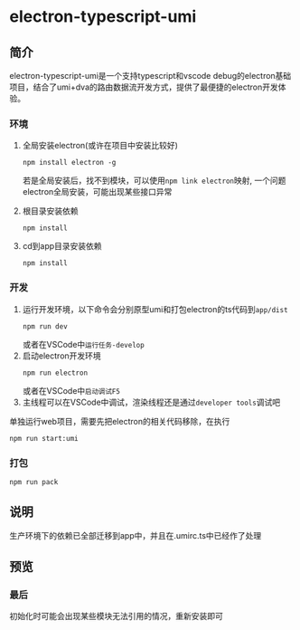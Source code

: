 # electron-typescript-umi

## 简介
electron-typescript-umi是一个支持typescript和vscode debug的electron基础项目，结合了umi+dva的路由数据流开发方式，提供了最便捷的electron开发体验。

### 环境

1. 全局安装electron(或许在项目中安装比较好)
	```
	npm install electron -g
	```
	若是全局安装后，找不到模块，可以使用`npm link electron`映射, 一个问题electron全局安装，可能出现某些接口异常

2. 根目录安装依赖
	```
	npm install
	```

3. cd到app目录安装依赖
	```
	npm install
	```



### 开发
1. 运行开发环境，以下命令会分别原型umi和打包electron的ts代码到`app/dist`
	```
	npm run dev
	```
	或者在VSCode中`运行任务-develop`
2. 启动electron开发环境
	```
	npm run electron
	```
   或者在VSCode中`启动调试F5`
3. 主线程可以在VSCode中调试，渲染线程还是通过`developer tools`调试吧


单独运行web项目，需要先把electron的相关代码移除，在执行
```
npm run start:umi
```


### 打包
```
npm run pack
```

## 说明
生产环境下的依赖已全部迁移到app中，并且在.umirc.ts中已经作了处理

## 预览


### 最后
初始化时可能会出现某些模块无法引用的情况，重新安装即可